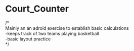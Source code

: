 # Court_Counter

/* <br>
Mainly an an adroid exercise to establish basic calculations  <br>
    -keeps track of two teams playing basketball    <br>
    -basic layout practice    <br>
*/
